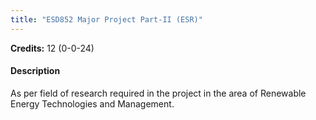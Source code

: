 ```yaml
---
title: "ESD852 Major Project Part-II (ESR)"
---
```

**Credits:** 12 (0-0-24)

#### Description
As per field of research required in the project in the area of Renewable Energy Technologies and Management.
